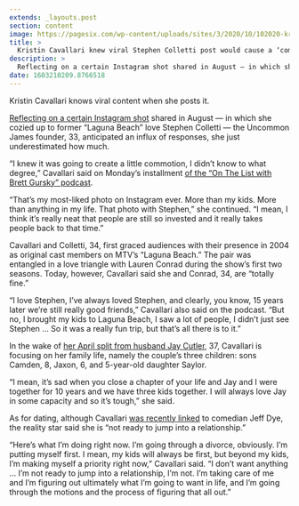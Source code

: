 ```yaml
--- 
extends: _layouts.post 
section: content 
image: https://pagesix.com/wp-content/uploads/sites/3/2020/10/102020-kristin-cavallari-index.jpg?quality=90&strip=all&w=1200 
title: > 
  Kristin Cavallari knew viral Stephen Colletti post would cause a ‘commotion’ 
description: > 
  Reflecting on a certain Instagram shot shared in August — in which she cozied up to former “Laguna Beach” love Stephen Colletti — the Uncommon James founder, 33, anticipated an influx of responses, she just underestimated how much.Today, however, Cavallari said she and Conrad, 34, are “totally fine.”“I love Stephen, I’ve always loved Stephen, and clearly, you know, 15 years later we’re still really good friends,” Cavallari also said on the podcast.I’m going through a divorce, obviously.I mean, my kids will always be first, but beyond my kids, I’m making myself a priority right now,” Cavallari said.I’m taking care of me and I’m figuring out ultimately what I’m going to want in life, and I’m going through the motions and the process of figuring that all out.” 
date: 1603210209.8766518 
--- 
```

<div><p>Kristin Cavallari knows viral content when she posts it.</p>
<p><a href="https://pagesix.com/2020/08/04/laguna-beach-exes-kristin-cavallari-stephen-colletti-reunite/">Reflecting on a certain Instagram shot</a> shared in August &#8212; in which she cozied up to former &#8220;Laguna Beach&#8221; love Stephen Colletti &#8212; the Uncommon James founder, 33, anticipated an influx of responses, she just underestimated how much.</p>
<p>&#8220;I knew it was going to create a little commotion, I didn&#8217;t know to what degree,&#8221; Cavallari said on Monday&#8217;s installment <a href="https://podcasts.apple.com/us/podcast/bleav-presents-on-the-list-with-brett-gursky/id1442147220?mt=2" target="_blank" rel="noopener noreferrer">of the &#8220;On The List with Brett Gursky&#8221; podcast</a>.</p>
<p>&#8220;That&#8217;s my most-liked photo on Instagram ever. More than my kids. More than anything in my life. That photo with Stephen,&#8221; she continued. &#8220;I mean, I think it&#8217;s really neat that people are still so invested and it really takes people back to that time.&#8221;</p>
<p>Cavallari and Colletti, 34, first graced audiences with their presence in 2004 as original cast members on MTV&#8217;s &#8220;Laguna Beach.&#8221; The pair was entangled in a love triangle with Lauren Conrad during the show&#8217;s first two seasons. Today, however, Cavallari said she and Conrad, 34, are &#8220;totally fine.&#8221;</p>
<p>&#8220;I love Stephen, I&#8217;ve always loved Stephen, and clearly, you know, 15 years later we&#8217;re still really good friends,&#8221; Cavallari also said on the podcast. &#8220;But no, I brought my kids to Laguna Beach, I saw a lot of people, I didn&#8217;t just see Stephen &#8230; So it was a really fun trip, but that&#8217;s all there is to it.&#8221;</p>
<p>In the wake of <a href="https://pagesix.com/2020/04/26/kristin-cavallari-jay-cutler-break-up-after-10-years-together/">her April split from husband Jay Cutler</a>, 37, Cavallari is focusing on her family life, namely the couple&#8217;s three children: sons Camden, 8, Jaxon, 6, and 5-year-old daughter Saylor.</p>
 
<p>&#8220;I mean, it&#8217;s sad when you close a chapter of your life and Jay and I were together for 10 years and we have three kids together. I will always love Jay in some capacity and so it&#8217;s tough,&#8221; she said.</p>
<p>As for dating, although Cavallari <a href="https://pagesix.com/2020/10/12/kristin-cavallari-spotted-kissing-jeff-dye-after-jay-cutler-split/">was recently linked</a> to comedian Jeff Dye, the reality star said she is &#8220;not ready to jump into a relationship.&#8221;</p>
<p>&#8220;Here&#8217;s what I&#8217;m doing right now. I&#8217;m going through a divorce, obviously. I&#8217;m putting myself first. I mean, my kids will always be first, but beyond my kids, I&#8217;m making myself a priority right now,&#8221; Cavallari said. &#8220;I don&#8217;t want anything &#8230; I&#8217;m not ready to jump into a relationship, I&#8217;m not. I&#8217;m taking care of me and I&#8217;m figuring out ultimately what I&#8217;m going to want in life, and I&#8217;m going through the motions and the process of figuring that all out.&#8221;</p>
			</div>